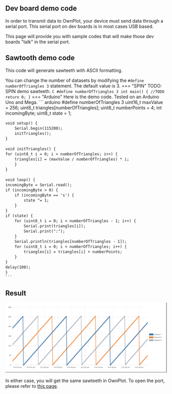 ## Dev board demo code

In order to transmit data to OwnPlot, your device must send data through a serial port.
This serial port on dev boards is in most cases USB based.

This page will provide you with sample codes that will make those dev boards "talk" in the serial port.

## Sawtooth demo code
This code will generate sawteeth with ASCII formatting.

You can change the number of datasets by modifying the `#define numberOfTriangles 3` statement. The default value is 3.
=== "SPIN"
	TODO: SPIN demo sawteeth.
	``` C
		#define numberOfTriangles 3
		int main() {
			//TODO
			return 0;
		}
	```
=== "Arduino"
	Here is the demo code. Tested on an Arduino Uno and Mega.
	``` arduino
	#define numberOfTriangles 3
	uint16_t maxValue = 256;
	uint8_t triangles[numberOfTriangles];
	uint8_t numberPoints = 4;
	int incomingByte;
	uint8_t state = 1;

	void setup() {
		Serial.begin(115200);
		initTriangles();
	}

	void initTriangles() {
	for (uint8_t i = 0; i < numberOfTriangles; i++) {
		triangles[i] = (maxValue / numberOfTriangles) * i;
		}
	}

	void loop() {
	incomingByte = Serial.read();
	if (incomingByte > 0) {
		if (incomingByte == 's') {
			state ^= 1;
		}
	}
	if (state) {
		for (uint8_t i = 0; i < numberOfTriangles - 1; i++) {
			Serial.print(triangles[i]);
			Serial.print(":");
		}
		Serial.println(triangles[numberOfTriangles - 1]);
		for (uint8_t i = 0; i < numberOfTriangles; i++) {
			triangles[i] = triangles[i] + numberPoints;
		}
	}
	delay(100);
	}
	```

## Result

![Glorious sawteeth](imgs/OwnPlot_demo_sawteeth.png)

In either case, you will get the same sawteeth in OwnPlot.
To open the port, please refer to [this page](first-steps.md).
